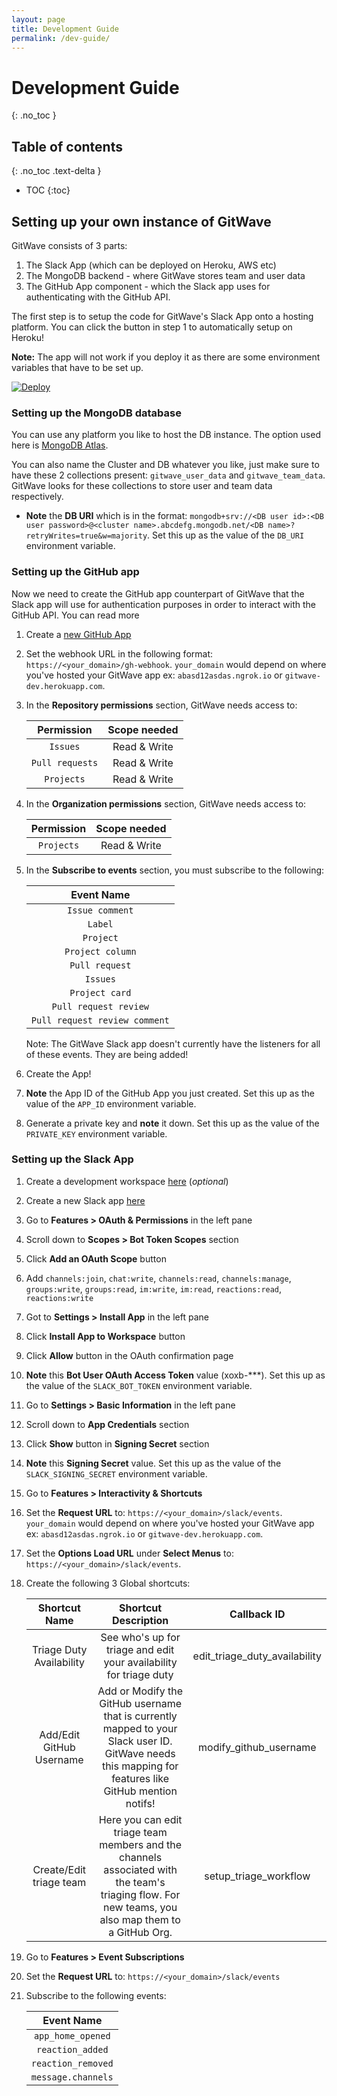 ```yaml
---
layout: page
title: Development Guide
permalink: /dev-guide/
---
```


<!-- prettier-ignore-start -->
# Development Guide
{: .no_toc }

## Table of contents
{: .no_toc .text-delta }
<!-- prettier-ignore-end -->

<!-- prettier-ignore -->
- TOC
{:toc}

## Setting up your own instance of GitWave

GitWave consists of 3 parts:

1. The Slack App (which can be deployed on Heroku, AWS etc)
2. The MongoDB backend - where GitWave stores team and user data
3. The GitHub App component - which the Slack app uses for authenticating with the GitHub API.

The first step is to setup the code for GitWave's Slack App onto a hosting platform. You can click the button in step 1 to automatically setup on Heroku!

**Note:** The app will not work if you deploy it as there are some environment variables that have to be set up.

[![Deploy](https://www.herokucdn.com/deploy/button.svg)](https://heroku.com/deploy)

### Setting up the MongoDB database

You can use any platform you like to host the DB instance. The option used here is [MongoDB Atlas](https://www.mongodb.com/cloud/atlas).

You can also name the Cluster and DB whatever you like, just make sure to have these 2 collections present: `gitwave_user_data` and `gitwave_team_data`. GitWave looks for these collections to store user and team data respectively.

- **Note** the **DB URI** which is in the format: `mongodb+srv://<DB user id>:<DB user password>@<cluster name>.abcdefg.mongodb.net/<DB name>?retryWrites=true&w=majority`. Set this up as the value of the `DB_URI` environment variable.

### Setting up the GitHub app

Now we need to create the GitHub app counterpart of GitWave that the Slack app will use for authentication purposes in order to interact with the GitHub API. You can read more

1. Create a [new GitHub App](https://github.com/settings/apps/new)

2. Set the webhook URL in the following format: `https://<your_domain>/gh-webhook`. `your_domain` would depend on where you've hosted your GitWave app ex: `abasd12asdas.ngrok.io` or `gitwave-dev.herokuapp.com`.

3. In the **Repository permissions** section, GitWave needs access to:

   |   Permission    | Scope needed |
   | :-------------: | :----------: |
   |    `Issues`     | Read & Write |
   | `Pull requests` | Read & Write |
   |   `Projects`    | Read & Write |

4. In the **Organization permissions** section, GitWave needs access to:

   | Permission | Scope needed |
   | :--------: | :----------: |
   | `Projects` | Read & Write |

5. In the **Subscribe to events** section, you must subscribe to the following:

   |          Event Name           |
   | :---------------------------: |
   |        `Issue comment`        |
   |            `Label`            |
   |           `Project`           |
   |       `Project column`        |
   |        `Pull request`         |
   |           `Issues`            |
   |        `Project card`         |
   |     `Pull request review`     |
   | `Pull request review comment` |

   Note: The GitWave Slack app doesn't currently have the listeners for all of these events. They are being added!

6. Create the App!

7. **Note** the App ID of the GitHub App you just created. Set this up as the value of the `APP_ID` environment variable.

8. Generate a private key and **note** it down. Set this up as the value of the `PRIVATE_KEY` environment variable.

### Setting up the Slack App

1.  Create a development workspace [here](https://slack.com/create) (_optional_)

1.  Create a new Slack app [here](https://api.slack.com/apps?new_app=1)

1.  Go to **Features > OAuth & Permissions** in the left pane

1.  Scroll down to **Scopes > Bot Token Scopes** section

1.  Click **Add an OAuth Scope** button

1.  Add `channels:join`, `chat:write`, `channels:read`, `channels:manage`, `groups:write`, `groups:read`, `im:write`, `im:read`, `reactions:read`, `reactions:write`

1.  Got to **Settings > Install App** in the left pane

1.  Click **Install App to Workspace** button

1.  Click **Allow** button in the OAuth confirmation page

1.  **Note** this **Bot User OAuth Access Token** value (xoxb-\*\*\*). Set this up as the value of the `SLACK_BOT_TOKEN` environment variable.

1.  Go to **Settings > Basic Information** in the left pane

1.  Scroll down to **App Credentials** section

1.  Click **Show** button in **Signing Secret** section

1.  **Note** this **Signing Secret** value. Set this up as the value of the `SLACK_SIGNING_SECRET` environment variable.

1.  Go to **Features > Interactivity & Shortcuts**

1.  Set the **Request URL** to: `https://<your_domain>/slack/events`. `your_domain` would depend on where you've hosted your GitWave app ex: `abasd12asdas.ngrok.io` or `gitwave-dev.herokuapp.com`.

1.  Set the **Options Load URL** under **Select Menus** to: `https://<your_domain>/slack/events`.

1.  Create the following 3 Global shortcuts:

    |      Shortcut Name       |                                                                 Shortcut Description                                                                  |          Callback ID          |
    | :----------------------: | :---------------------------------------------------------------------------------------------------------------------------------------------------: | :---------------------------: |
    | Triage Duty Availability |                                          See who's up for triage and edit your availability for triage duty                                           | edit_triage_duty_availability |
    | Add/Edit GitHub Username | Add or Modify the GitHub username that is currently mapped to your Slack user ID. GitWave needs this mapping for features like GitHub mention notifs! |    modify_github_username     |
    | Create/Edit triage team  |  Here you can edit triage team members and the channels associated with the team's triaging flow. For new teams, you also map them to a GitHub Org.   |     setup_triage_workflow     |

1.  Go to **Features > Event Subscriptions**

1.  Set the **Request URL** to: `https://<your_domain>/slack/events`

1.  Subscribe to the following events:

    |     Event Name     |
    | :----------------: |
    | `app_home_opened`  |
    |  `reaction_added`  |
    | `reaction_removed` |
    | `message.channels` |
